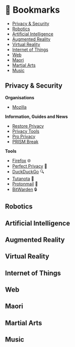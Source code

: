 # :bookmark: Bookmarks

- [Privacy & Security](#privacy-and-security)
- [Robotics](#robotics)
- [Artificial Intelligence](#artificial-intelligence)
- [Augmented Reality](#augmented-reality)
- [Virtual Reality](#virtual-reality)
- [Internet of Things](#internet-of-things)
- [Web](#web)
- [Maori](#maori)
- [Martial Arts](#martial-arts)
- [Music](#music)

## Privacy & Security

**Organisations**
- [Mozilla](https://www.mozilla.org/en-US/)

**Information, Guides and News**
- [Restore Privacy](https://restoreprivacy.com/)
- [Privacy Tools](https://www.privacytools.io/)
- [Pro Privacy](https://proprivacy.com/)
- [PRISM Break](https://prism-break.org/en/)

**Tools**
- [Firefox](https://www.mozilla.org/en-US/firefox/new/) :globe_with_meridians:
- [Perfect Privacy](https://www.perfect-privacy.com/en/) :ghost:    
- [DuckDuckGo](https://duckduckgo.com/) :mag:
- [Tutanota](https://tutanota.com/) :incoming_envelope:
- [Protonmail](https://protonmail.com/) :incoming_envelope:
- [BitWarden](https://bitwarden.com/) :lock:

## Robotics
## Artificial Intelligence
## Augmented Reality
## Virtual Reality
## Internet of Things
## Web
## Maori
## Martial Arts
## Music
